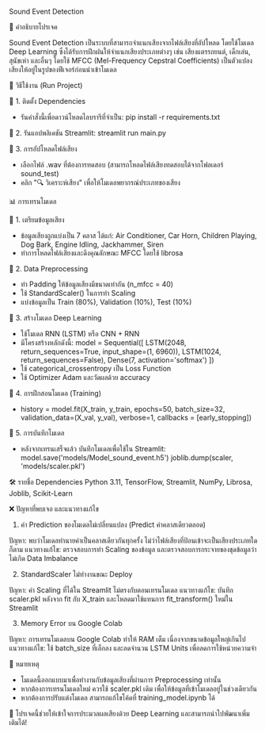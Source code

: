 Sound Event Detection

📌 คำอธิบายโปรเจค

Sound Event Detection เป็นระบบที่สามารถจำแนกเสียงจากไฟล์เสียงที่อัปโหลด โดยใช้โมเดล Deep Learning ซึ่งได้รับการฝึกฝนให้จำแนกเสียงประเภทต่างๆ เช่น เสียงแตรรถยนต์, เด็กเล่น, สุนัขเห่า และอื่นๆ โดยใช้ MFCC (Mel-Frequency Cepstral Coefficients) เป็นตัวแปลงเสียงให้อยู่ในรูปของฟีเจอร์ก่อนนำเข้าโมเดล

🚀 วิธีใช้งาน (Run Project)

🔹 1. ติดตั้ง Dependencies

- รันคำสั่งนี้เพื่อดาวน์โหลดไลบรารีที่จำเป็น: pip install -r requirements.txt

🔹 2. รันแอปพลิเคชัน Streamlit: streamlit run main.py

🔹 3. การอัปโหลดไฟล์เสียง

- เลือกไฟล์ .wav ที่ต้องการทดสอบ (สามารถโหลดไฟล์เสียงทดสอบได้จากโฟลเดอร์ sound_test)
- คลิก "🔍 วิเคราะห์เสียง" เพื่อให้โมเดลพยากรณ์ประเภทของเสียง

📊 การเทรนโมเดล

🔹 1. เตรียมข้อมูลเสียง

- ข้อมูลเสียงถูกแบ่งเป็น 7 คลาส ได้แก่:
  Air Conditioner, Car Horn, Children Playing, Dog Bark, Engine Idling, Jackhammer, Siren
- ทำการโหลดไฟล์เสียงและดึงคุณลักษณะ MFCC โดยใช้ librosa

🔹 2. Data Preprocessing

- ทำ Padding ให้ข้อมูลเสียงมีขนาดเท่ากัน (n_mfcc = 40)
- ใช้ StandardScaler() ในการทำ Scaling
- แบ่งข้อมูลเป็น Train (80%), Validation (10%), Test (10%)

🔹 3. สร้างโมเดล Deep Learning

- ใช้โมเดล RNN (LSTM) หรือ CNN + RNN
- มีโครงสร้างหลักดังนี้:
  model = Sequential([
  LSTM(2048, return_sequences=True, input_shape=(1, 6960)),
  LSTM(1024, return_sequences=False),
  Dense(7, activation='softmax')
  ])
- ใช้ categorical_crossentropy เป็น Loss Function
- ใช้ Optimizer Adam และวัดผลด้วย accuracy

🔹 4. การฝึกสอนโมเดล (Training)

- history = model.fit(X_train, y_train, epochs=50, batch_size=32, validation_data=(X_val, y_val), verbose=1, callbacks = [early_stopping])

🔹 5. การบันทึกโมเดล

- หลังจากเทรนเสร็จแล้ว บันทึกโมเดลเพื่อใช้ใน Streamlit:
  model.save('models/Model_sound_event.h5')
  joblib.dump(scaler, 'models/scaler.pkl')

🛠 รายชื่อ Dependencies
Python 3.11, TensorFlow, Streamlit, NumPy, Librosa, Joblib, Scikit-Learn

❌ ปัญหาที่พบเจอ และแนวทางแก้ไข

1. ค่า Prediction ของโมเดลไม่เปลี่ยนแปลง (Predict ค่าคลาสเดียวตลอด)

ปัญหา: พบว่าโมเดลทำนายค่าเป็นคลาสเดียวกันทุกครั้ง ไม่ว่าไฟล์เสียงที่ป้อนเข้าจะเป็นเสียงประเภทใดก็ตาม
แนวทางแก้ไข: ตรวจสอบการทำ Scaling ของข้อมูล และตรวจสอบการกระจายของชุดข้อมูลว่าไม่เกิด Data Imbalance

2. StandardScaler ไม่ทำงานขณะ Deploy

ปัญหา: ค่า Scaling ที่ได้ใน Streamlit ไม่ตรงกับตอนเทรนโมเดล
แนวทางแก้ไข: บันทึก scaler.pkl หลังจาก fit กับ X_train และโหลดมาใช้แทนการ fit_transform() ใหม่ใน Streamlit

3. Memory Error บน Google Colab

ปัญหา: การเทรนโมเดลบน Google Colab ทำให้ RAM เต็ม เนื่องจากขนาดข้อมูลใหญ่เกินไป
แนวทางแก้ไข: ใช้ batch_size ที่เล็กลง และลดจำนวน LSTM Units เพื่อลดการใช้หน่วยความจำ

📌 หมายเหตุ

- โมเดลนี้ออกแบบมาเพื่อทำงานกับข้อมูลเสียงที่ผ่านการ Preprocessing เท่านั้น
- หากต้องการเทรนโมเดลใหม่ ควรใช้ scaler.pkl เดิม เพื่อให้ข้อมูลที่เข้าโมเดลอยู่ในช่วงเดียวกัน
- หากต้องการปรับแต่งโมเดล สามารถแก้ไขโค้ดที่ training_model.ipynb ได้

🚀 โปรเจคนี้ช่วยให้เข้าใจการประมวลผลเสียงด้วย Deep Learning และสามารถนำไปพัฒนาเพิ่มเติมได้!
